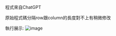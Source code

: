 程式來自ChatGPT

原始程式碼分隔row跟column的長度對不上有稍微修改 

執行展示:
![image](https://github.com/Ellinaa/ai/assets/99786204/37826ea5-3aa5-499f-8768-32aca451e3ff)
